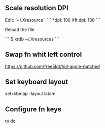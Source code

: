 ## Scale resolution DPI

Edit: ´~/.Xresource´.
´´´
*dpi: 180
Xft.dpi: 180
´´´

Reload the file

´´´ 
$ xrdb ~/.Xresources
´´´

## Swap fn whit left control

https://github.com/free5lot/hid-apple-patched

## Set keyboard layout

setxkbmap -layout latam

## Configure fn keys

to do